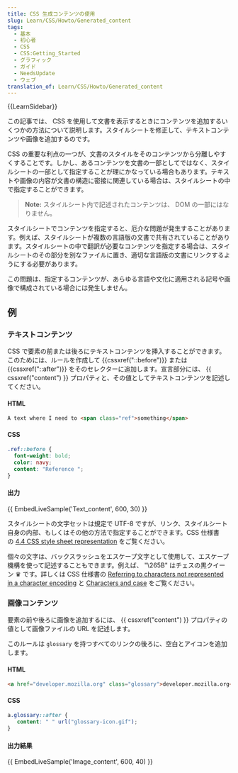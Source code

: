 ```yaml
---
title: CSS 生成コンテンツの使用
slug: Learn/CSS/Howto/Generated_content
tags:
  - 基本
  - 初心者
  - CSS
  - CSS:Getting_Started
  - グラフィック
  - ガイド
  - NeedsUpdate
  - ウェブ
translation_of: Learn/CSS/Howto/Generated_content
---
```

{{LearnSidebar}}

この記事では、 CSS を使用して文書を表示するときにコンテンツを追加するいくつかの方法について説明します。スタイルシートを修正して、テキストコンテンツや画像を追加するのです。

CSS の重要な利点の一つが、文書のスタイルをそのコンテンツから分離しやすくすることです。しかし、あるコンテンツを文書の一部としてではなく、スタイルシートの一部として指定することが理にかなっている場合もあります。テキストや画像の内容が文書の構造に密接に関連している場合は、スタイルシートの中で指定することができます。

> **Note:** スタイルシート内で記述されたコンテンツは、 DOM の一部にはなりません。

スタイルシートでコンテンツを指定すると、厄介な問題が発生することがあります。例えば、スタイルシートが複数の言語版の文書で共有されていることがあります。スタイルシートの中で翻訳が必要なコンテンツを指定する場合は、スタイルシートのその部分を別なファイルに置き、適切な言語版の文書にリンクするようにする必要があります。

この問題は、指定するコンテンツが、あらゆる言語や文化に適用される記号や画像で構成されている場合には発生しません。

## 例

### テキストコンテンツ

CSS で要素の前または後ろにテキストコンテンツを挿入することができます。このためには、ルールを作成して {{cssxref("::before")}} または {{cssxref("::after")}} をそのセレクターに追加します。宣言部分には、 {{ cssxref("content") }} プロパティと、その値としてテキストコンテンツを記述してください。

#### HTML

```html
A text where I need to <span class="ref">something</span>
```

#### CSS

```css
.ref::before {
  font-weight: bold;
  color: navy;
  content: "Reference ";
}
```

#### 出力

{{ EmbedLiveSample('Text_content', 600, 30) }}

スタイルシートの文字セットは規定で UTF-8 ですが、リンク、スタイルシート自身の内部、もしくはその他の方法で指定することができます。CSS 仕様書の [4.4 CSS style sheet representation](https://www.w3.org/TR/CSS21/syndata.html#q23) をご覧ください。

個々の文字は、バックスラッシュをエスケープ文字として使用して、エスケープ機構を使って記述することもできます。例えば、 "\265B" はチェスの黒クイーン ♛ です。詳しくは CSS 仕様書の [Referring to characters not represented in a character encoding](https://www.w3.org/TR/CSS21/syndata.html#q24) と [Characters and case](https://www.w3.org/TR/CSS21/syndata.html#q6) をご覧ください。

### 画像コンテンツ

要素の前や後ろに画像を追加するには、 {{ cssxref("content") }} プロパティの値として画像ファイルの URL を記述します。

このルールは `glossary` を持つすべてのリンクの後ろに、空白とアイコンを追加します。

#### HTML

```html
<a href="developer.mozilla.org" class="glossary">developer.mozilla.org</a>
```

#### CSS

```css
a.glossary::after {
   content: " " url("glossary-icon.gif");
}
```

#### 出力結果

{{ EmbedLiveSample('Image_content', 600, 40) }}
